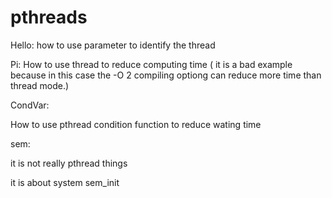 # pthreads

Hello:
  how to use parameter to identify the thread
  
Pi:
  How to use thread to reduce computing time ( it is a bad example because in this case the -O 2 compiling optiong can reduce more time than thread mode.)

CondVar:

  How to use pthread condition function to reduce wating time
  
sem:

  it is not really pthread things
  
  it is about system sem_init
